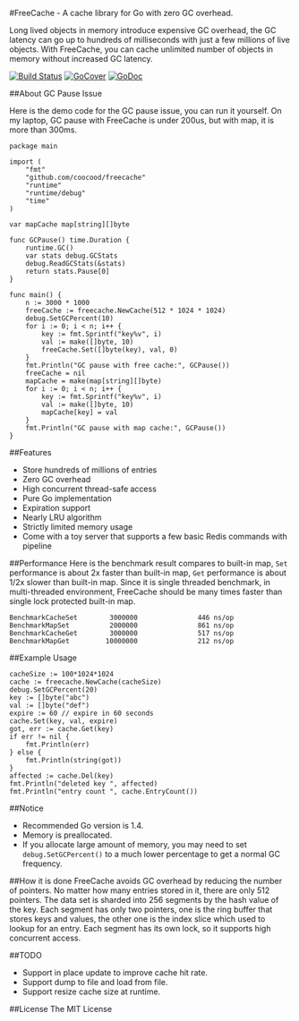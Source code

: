#FreeCache - A cache library for Go with zero GC overhead.

Long lived objects in memory introduce expensive GC overhead, the GC latency can go up to hundreds of milliseconds with just a few millions of live objects. 
With FreeCache, you can cache unlimited number of objects in memory without increased GC latency. 

[![Build Status](https://travis-ci.org/coocood/freecache.png?branch=master)](https://travis-ci.org/coocood/freecache)
[![GoCover](http://gocover.io/_badge/github.com/coocood/freecache)](http://gocover.io/github.com/coocood/freecache)
[![GoDoc](https://godoc.org/github.com/coocood/freecache?status.svg)](https://godoc.org/github.com/coocood/freecache)

##About GC Pause Issue

Here is the demo code for the GC pause issue, you can run it yourself.
On my laptop, GC pause with FreeCache is under 200us, but with map, it is more than 300ms.

    package main
    
    import (
    	"fmt"
    	"github.com/coocood/freecache"
    	"runtime"
    	"runtime/debug"
    	"time"
    )
    
    var mapCache map[string][]byte
    
    func GCPause() time.Duration {
    	runtime.GC()
    	var stats debug.GCStats
    	debug.ReadGCStats(&stats)
    	return stats.Pause[0]
    }
    
    func main() {
    	n := 3000 * 1000
    	freeCache := freecache.NewCache(512 * 1024 * 1024)
    	debug.SetGCPercent(10)
    	for i := 0; i < n; i++ {
    		key := fmt.Sprintf("key%v", i)
    		val := make([]byte, 10)
    		freeCache.Set([]byte(key), val, 0)
    	}
    	fmt.Println("GC pause with free cache:", GCPause())
        freeCache = nil
    	mapCache = make(map[string][]byte)
    	for i := 0; i < n; i++ {
    		key := fmt.Sprintf("key%v", i)
    		val := make([]byte, 10)
    		mapCache[key] = val
    	}
    	fmt.Println("GC pause with map cache:", GCPause())
    }
    
##Features
* Store hundreds of millions of entries
* Zero GC overhead
* High concurrent thread-safe access
* Pure Go implementation
* Expiration support
* Nearly LRU algorithm
* Strictly limited memory usage
* Come with a toy server that supports a few basic Redis commands with pipeline

##Performance
Here is the benchmark result compares to built-in map, `Set` performance is about 2x faster than built-in map, `Get` performance is about 1/2x slower than built-in map. Since it is single threaded benchmark, in multi-threaded environment, 
FreeCache should be many times faster than single lock protected built-in map.

    BenchmarkCacheSet        3000000               446 ns/op
    BenchmarkMapSet          2000000               861 ns/op
    BenchmarkCacheGet        3000000               517 ns/op
    BenchmarkMapGet         10000000               212 ns/op

##Example Usage

    cacheSize := 100*1024*1024
    cache := freecache.NewCache(cacheSize)
    debug.SetGCPercent(20)
    key := []byte("abc")
    val := []byte("def")
    expire := 60 // expire in 60 seconds
    cache.Set(key, val, expire)
    got, err := cache.Get(key)
    if err != nil {
        fmt.Println(err)
    } else {
        fmt.Println(string(got))
    }
    affected := cache.Del(key)
    fmt.Println("deleted key ", affected)
    fmt.Println("entry count ", cache.EntryCount())
    
##Notice
* Recommended Go version is 1.4.
* Memory is preallocated. 
* If you allocate large amount of memory, you may need to set `debug.SetGCPercent()` 
to a much lower percentage to get a normal GC frequency.

##How it is done
FreeCache avoids GC overhead by reducing the number of pointers.
No matter how many entries stored in it, there are only 512 pointers.
The data set is sharded into 256 segments by the hash value of the key.
Each segment has only two pointers, one is the ring buffer that stores keys and values, 
the other one is the index slice which used to lookup for an entry.
Each segment has its own lock, so it supports high concurrent access.

##TODO
* Support in place update to improve cache hit rate.
* Support dump to file and load from file.
* Support resize cache size at runtime.

##License
The MIT License
